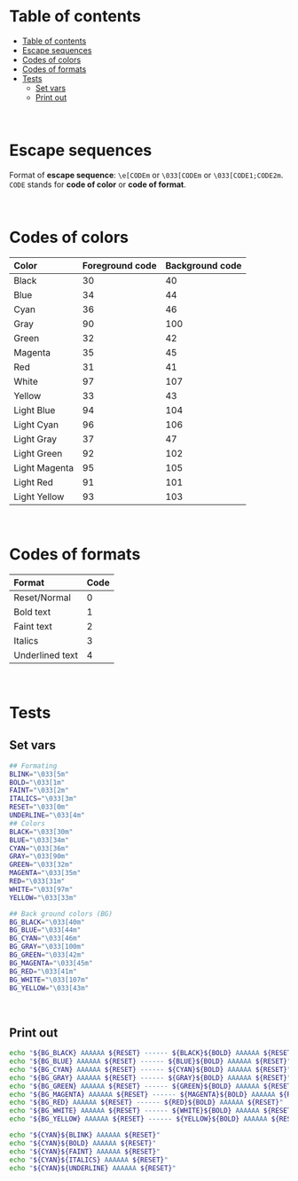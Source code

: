 # Table of contents
<!-- TOC -->
* [Table of contents](#table-of-contents)
* [Escape sequences](#escape-sequences)
* [Codes of colors](#codes-of-colors)
* [Codes of formats](#codes-of-formats)
* [Tests](#tests)
  * [Set vars](#set-vars)
  * [Print out](#print-out)
<!-- TOC -->

<br>

# Escape sequences
Format of **escape sequence**: `\e[CODEm` or `\033[CODEm` or `\033[CODE1;CODE2m`.<br>
`CODE` stands for **code of color** or **code of format**.<br>

<br>

# Codes of colors
|Color|Foreground code|Background code|
|:----|:--------------|:--------------|
|Black|30|40|
|Blue|34|44|
|Cyan|36|46|
|Gray|90|100|
|Green|32|42|
|Magenta|35|45|
|Red|31|41|
|White|97|107|
|Yellow|33|43|
|Light Blue|94|104|
|Light Cyan|96|106|
|Light Gray|37|47|
|Light Green|92|102|
|Light Magenta|95|105|
|Light Red|91|101|
|Light Yellow|93|103|

<br>

# Codes of formats
|Format|Code|
|:----|:--------------|
|Reset/Normal|0|
|Bold text|1|
|Faint text|2|
|Italics|3|
|Underlined text|4|

<br>

# Tests
## Set vars
```bash
## Formating
BLINK="\033[5m"
BOLD="\033[1m"
FAINT="\033[2m"
ITALICS="\033[3m"
RESET="\033[0m"
UNDERLINE="\033[4m"
## Colors
BLACK="\033[30m"
BLUE="\033[34m"
CYAN="\033[36m"
GRAY="\033[90m"
GREEN="\033[32m"
MAGENTA="\033[35m"
RED="\033[31m"
WHITE="\033[97m"
YELLOW="\033[33m"

## Back ground colors (BG)
BG_BLACK="\033[40m"
BG_BLUE="\033[44m"
BG_CYAN="\033[46m"
BG_GRAY="\033[100m"
BG_GREEN="\033[42m"
BG_MAGENTA="\033[45m"
BG_RED="\033[41m"
BG_WHITE="\033[107m"
BG_YELLOW="\033[43m"
```

<br>

## Print out
```bash
echo "${BG_BLACK} AAAAAA ${RESET} ------ ${BLACK}${BOLD} AAAAAA ${RESET}"
echo "${BG_BLUE} AAAAAA ${RESET} ------ ${BLUE}${BOLD} AAAAAA ${RESET}"
echo "${BG_CYAN} AAAAAA ${RESET} ------ ${CYAN}${BOLD} AAAAAA ${RESET}"
echo "${BG_GRAY} AAAAAA ${RESET} ------ ${GRAY}${BOLD} AAAAAA ${RESET}"
echo "${BG_GREEN} AAAAAA ${RESET} ------ ${GREEN}${BOLD} AAAAAA ${RESET}"
echo "${BG_MAGENTA} AAAAAA ${RESET} ------ ${MAGENTA}${BOLD} AAAAAA ${RESET}"
echo "${BG_RED} AAAAAA ${RESET} ------ ${RED}${BOLD} AAAAAA ${RESET}"
echo "${BG_WHITE} AAAAAA ${RESET} ------ ${WHITE}${BOLD} AAAAAA ${RESET}"
echo "${BG_YELLOW} AAAAAA ${RESET} ------ ${YELLOW}${BOLD} AAAAAA ${RESET}"

echo "${CYAN}${BLINK} AAAAAA ${RESET}"
echo "${CYAN}${BOLD} AAAAAA ${RESET}"
echo "${CYAN}${FAINT} AAAAAA ${RESET}"
echo "${CYAN}${ITALICS} AAAAAA ${RESET}"
echo "${CYAN}${UNDERLINE} AAAAAA ${RESET}"
```